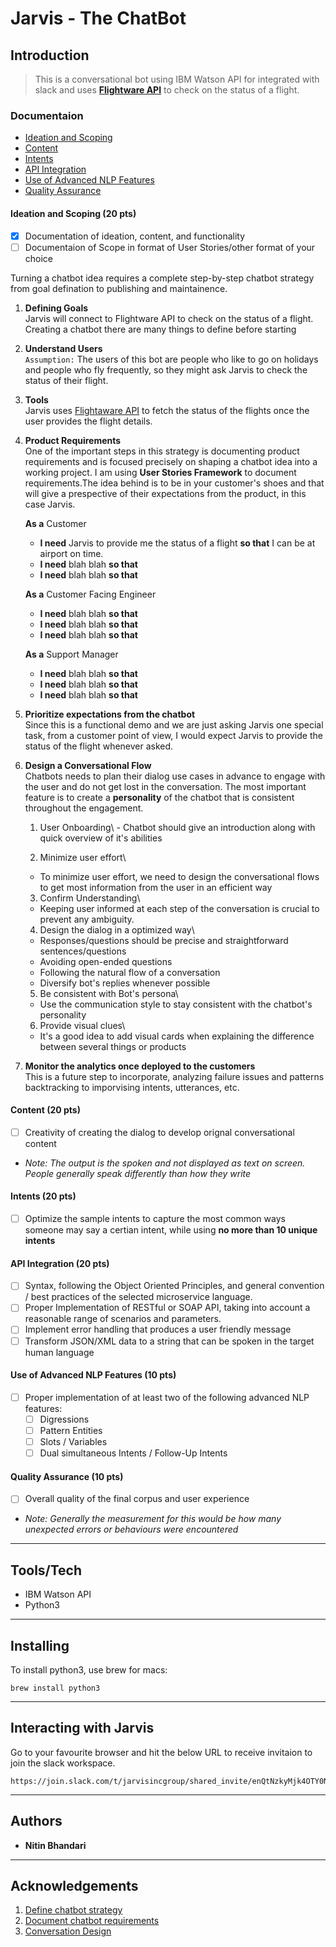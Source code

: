 # Jarvis - The ChatBot

## Introduction 
> This is a conversational bot using IBM Watson API for <project> integrated with slack and uses [**Flightware API**](https://flightaware.com/commercial/flightxml/) to check on the status of a flight. 

### Documentaion
- [Ideation and Scoping](#ideation-and-scoping)
- [Content ](#content)
- [Intents](#intents)
- [API Integration](#api-integration)
- [Use of Advanced NLP Features](#use-of-advanced-nlp-features)
- [Quality Assurance](#quality-assurance)

#### Ideation and Scoping (20 pts)
  - [x] Documentation of ideation, content, and functionality
  - [ ] Documentaion of Scope in format of User Stories/other format of your choice
  
  Turning a chatbot idea requires a complete step-by-step chatbot strategy from goal defination to publishing and maintainence. 
  
   1. **Defining Goals**\
        Jarvis will connect to Flightware API to check on the status of a flight. Creating a chatbot there are many things to     define before starting

   2. **Understand Users**\
        `Assumption:` The users of this bot are people who like to go on holidays and people who fly frequently, so they might ask Jarvis to check the status of their flight. 

   3. **Tools**\
        Jarvis uses [Flightaware API](https://flightaware.com/commercial/flightxml/) to fetch the status of the flights once the user provides the flight details. 

   4. **Product Requirements**\
        One of the important steps in this strategy is documenting product requirements and is focused precisely on shaping a chatbot idea into a working project. I am using **User Stories Framework** to document requirements.The idea behind is to be in your customer's shoes and that will give a prespective of their expectations from the product, in this case Jarvis. 
        
        **As a** Customer 
        - **I need** Jarvis to provide me the status of a flight **so that** I can be at airport on time. 
        - **I need** blah blah **so that**
        - **I need** blah blah **so that**
        
        **As a** Customer Facing Engineer 
        - **I need** blah blah **so that**
        - **I need** blah blah **so that**
        - **I need** blah blah **so that**
        
        **As a** Support Manager 
        - **I need** blah blah **so that**
        - **I need** blah blah **so that**
        - **I need** blah blah **so that**


   5. **Prioritize expectations from the chatbot**\
        Since this is a functional demo and we are just asking Jarvis one special task, from a customer point of view, I would expect Jarvis to provide the status of the flight whenever asked. 

   6. **Design a Conversational Flow**\
        Chatbots needs to plan their dialog use cases in advance to engage with the user and do not get lost in the conversation. The most important feature is to create a **personality** of the chatbot that is consistent throughout the engagement. 
        
         1. User Onboarding\ 
          - Chatbot should give an introduction along with quick overview of it's abilities
          
         2. Minimize user effort\
         - To minimize user effort, we need to design the conversational flows to get most information from the user in an efficient way
         
         3. Confirm Understanding\
         - Keeping user informed at each step of the conversation is crucial to prevent any ambiguity. 
         
         4. Design the dialog in a optimized way\
         - Responses/questions should be precise and straightforward sentences/questions
         - Avoiding open-ended questions
         - Following the natural flow of a conversation
         - Diversify bot's replies whenever possible 
         
         5. Be consistent with Bot's persona\
         - Use the communication style to stay consistent with the chatbot's personality
         
         6. Provide visual clues\
         - It's a good idea to add visual cards when explaining the difference between several things or products
       

   7. **Monitor the analytics once deployed to the customers**\
        This is a future step to incorporate, analyzing failure issues and patterns backtracking to imporvising intents, utterances, etc. 
  

#### Content (20 pts)
  - [ ] Creativity of creating the dialog to develop orignal conversational content
  - _Note: The output is the spoken and not displayed as text on screen. People generally speak differently than how they write_
 
#### Intents (20 pts)
  - [ ] Optimize the sample intents to capture the most common ways someone may say a certian intent, while using **no more than 10 unique intents**

#### API Integration (20 pts)
  - [ ] Syntax, following the Object Oriented Principles, and general convention / best practices of the selected microservice language. 
  - [ ] Proper Implementation of RESTful or SOAP API, taking into account a reasonable range of scenarios and parameters. 
  - [ ] Implement error handling that produces a user friendly message
  - [ ] Transform JSON/XML data to a string that can be spoken in the target human language

#### Use of Advanced NLP Features (10 pts)
  - [ ] Proper implementation of at least two of the following advanced NLP features:
       - [ ] Digressions
       - [ ] Pattern Entities
       - [ ] Slots / Variables
       - [ ] Dual simultaneous Intents / Follow-Up Intents

#### Quality Assurance (10 pts)
  - [ ] Overall quality of the final corpus and user experience
  - _Note: Generally the measurement for this would be how many unexpected errors or behaviours were encountered_ 

---

## Tools/Tech 
* IBM Watson API
* Python3

---

## Installing

To install python3, use brew for macs:
``` 
brew install python3
```

---

## Interacting with Jarvis

Go to your favourite browser and hit the below URL to receive invitaion to join the slack workspace.
```
https://join.slack.com/t/jarvisincgroup/shared_invite/enQtNzkyMjk4OTY0NDgzLWM0Y2VmNTIzODdmOWNmMjUyZTVkN2U3NzZiYTc0N2EyMDBmZWFjOTU4ZmE3MTA4NjMzOWFmNTIyMDJhNjRhMzA
```

---

## Authors
* **Nitin Bhandari** 

---

## Acknowledgements

1. [Define chatbot strategy](https://www.digiteum.com/10-steps-to-define-your-chatbot-strategy/)
2. [Document chatbot requirements](https://chatbotsmagazine.com/how-to-document-chatbot-requirements-7df81275cc66)
3. [Conversation Design](https://www.digiteum.com/conversational-ux-7-tips-creating-effective-chatbot-user-experience/)
